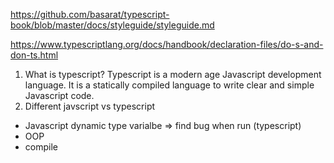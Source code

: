 https://github.com/basarat/typescript-book/blob/master/docs/styleguide/styleguide.md


https://www.typescriptlang.org/docs/handbook/declaration-files/do-s-and-don-ts.html


1. What is typescript?
Typescript is a modern age Javascript development language. It is a statically compiled language to write clear and simple Javascript code.
2. Different javscript vs typescript
- Javascript dynamic type varialbe => find bug when run (typescript)
- OOP 
- compile
